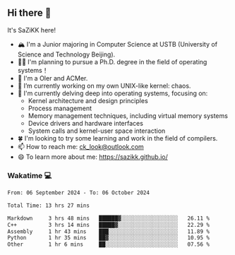 ## Hi there 👋

It's SaZiKK here!

- 🏔️ I'm a Junior majoring in Computer Science  at USTB (University of Science and Technology Beijing).
- 🧑‍🎓 I'm planning to pursue a Ph.D. degree in the field of operating systems！
- 🚀 I'm a OIer and ACMer.
- 🔭 I’m currently working on my own UNIX-like kernel: chaos.
- 🌱 I'm currently delving deep into operating systems, focusing on:
  - Kernel architecture and design principles
  - Process management
  - Memory management techniques, including virtual memory systems
  - Device drivers and hardware interfaces
  - System calls and kernel-user space interaction
- 🍀 I'm looking to try some learning and work in the field of compilers.
- 📫 How to reach me: ck_look@outlook.com
- 😄 To learn more about me: https://sazikk.github.io/

  
<!--
**SaZiKK/SaZiKK** is a ✨ _special_ ✨ repository because its `README.md` (this file) appears on your GitHub profile.

Here are some ideas to get you started:

- 🔭 I’m currently working on ...
- 🌱 I’m currently learning ...
- 👯 I’m looking to collaborate on ...
- 🤔 I’m looking for help with ...
- 💬 Ask me about ...
- 📫 How to reach me: ...
- 😄 Pronouns: ...
- ⚡ Fun fact: ...
-->

### Wakatime 💻

<!--START_SECTION:waka-->

```txt
From: 06 September 2024 - To: 06 October 2024

Total Time: 13 hrs 27 mins

Markdown     3 hrs 48 mins   ██████▓░░░░░░░░░░░░░░░░░░   26.11 %
C++          3 hrs 14 mins   █████▓░░░░░░░░░░░░░░░░░░░   22.29 %
Assembly     1 hr 43 mins    ███░░░░░░░░░░░░░░░░░░░░░░   11.89 %
Python       1 hr 35 mins    ██▓░░░░░░░░░░░░░░░░░░░░░░   10.95 %
Other        1 hr 6 mins     ██░░░░░░░░░░░░░░░░░░░░░░░   07.56 %
```

<!--END_SECTION:waka-->
